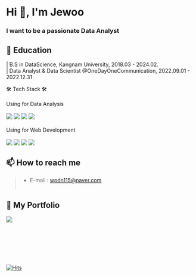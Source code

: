 <h1 align="left">Hi 👋, I'm Jewoo</h1>
<h3 align="left">I want to be a passionate Data Analyst</h3>

## 📒 Education
| B.S in DataScience, Kangnam University, 2018.03 - 2024.02.<br>
| Data Analyst & Data Scientist @OneDayOneCommunication, 2022.09.01 - 2022.12.31

🛠 Tech Stack 🛠 <br><br>
Using for Data Analysis <br><br>
<img src="https://img.shields.io/badge/Python-3776AB?style=for-the-badge&logo=Python&logoColor=white"> 
<img src="https://img.shields.io/badge/tableau-white?style=for-the-badge&logo=tableau&logoColor=#E97627"> 
<img src="https://img.shields.io/badge/mysql-4479A1?style=for-the-badge&logo=mysql&logoColor=white"> 
<img src="https://img.shields.io/badge/mongodb-black?style=for-the-badge&logo=mongodb&logoColor=white"> 
<br><br>
Using for Web Development <br><br>
<img src="https://img.shields.io/badge/javascript-yellow?style=for-the-badge&logo=javascript&logoColor=white"> 
<img src="https://img.shields.io/badge/html5-red?style=for-the-badge&logo=html5&logoColor=white"> 
<img src="https://img.shields.io/badge/css3-blue?style=for-the-badge&logo=css3&logoColor=yellow"> 
<img src="https://img.shields.io/badge/java-139BB4?style=for-the-badge&logo=java&logoColor=yellow">


## 📫 How to reach me 
> * E-mail : wpdn115@naver.com<br><br>

## 📌 My Portfolio 
 [<img src="https://img.shields.io/badge/notion-000000?style=for-the-badge&logo=notion&logoColor=#000000">](https://bony-dahlia-44c.notion.site/Jewoo-Yoo-b993e9863dd3447f9e5fda4c0839ab2d)


<br><br><br><br><br>

[![Hits](https://hits.seeyoufarm.com/api/count/incr/badge.svg?url=https%3A%2F%2Fgithub.com%2FJewoos-lab&count_bg=%2379C83D&title_bg=%23555555&icon=&icon_color=%23E7E7E7&title=hits&edge_flat=false)](https://hits.seeyoufarm.com)
